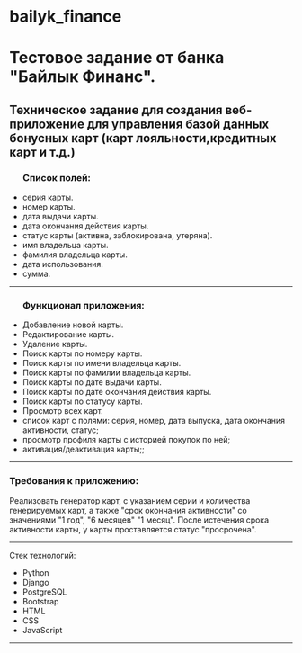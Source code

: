 # bailyk_finance
<h1>Тестовое задание от банка "Байлык Финанс".</h1>

<h2>Техническое задание для создания веб-приложение для управления базой данных бонусных карт (карт лояльности,кредитных карт и т.д.)</h2>

<ul>
<h3>Список полей: </h3>
<li>серия карты.</li>
<li>номер карты.</li>
<li>дата выдачи карты.</li>
<li>дата окончания действия карты.</li>
<li>статус карты (активна, заблокирована, утеряна).</li>
<li>имя владельца карты.</li>
<li>фамилия владельца карты.</li>
<li>дата использования.</li>
<li>сумма.</li>
</ul>
<hr>
<ul>
<h3>
Функционал приложения: </h3>
<li>Добавление новой карты.</li>
<li>Редактирование карты.</li>
<li>Удаление карты.</li>
<li>Поиск карты по номеру карты.</li>
<li>Поиск карты по имени владельца карты.</li>
<li>Поиск карты по фамилии владельца карты.</li>
<li>Поиск карты по дате выдачи карты.</li>
<li>Поиск карты по дате окончания действия карты.</li>
<li>Поиск карты по статусу карты.</li>
<li>Просмотр всех карт.</li>
<li>список карт с полями: серия, номер, дата выпуска, дата окончания активности, статус;</li>
<li>просмотр профиля карты с историей покупок по ней;</li>
<li>активация/деактивация карты;;</li>
</ul>
<hr>

<h3>Требования к приложению:</h3>
<p>Реализовать генератор карт, с указанием серии и количества генерируемых 
карт, а также "срок окончания активности" со значениями "1 год", "6 месяцев" 
"1 месяц". После истечения срока активности карты, у карты проставляется 
статус "просрочена".</p>

<hr>

Стек технологий:
<ul>
<li>Python</li>
<li>Django</li>
<li>PostgreSQL</li>
<li>Bootstrap</li>
<li>HTML</li>
<li>CSS</li>
<li>JavaScript</li>
</ul>

<hr>
